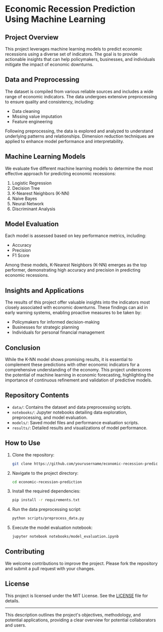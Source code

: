 # Economic Recession Prediction Using Machine Learning

## Project Overview

This project leverages machine learning models to predict economic recessions using a diverse set of indicators. The goal is to provide actionable insights that can help policymakers, businesses, and individuals mitigate the impact of economic downturns.

## Data and Preprocessing

The dataset is compiled from various reliable sources and includes a wide range of economic indicators. The data undergoes extensive preprocessing to ensure quality and consistency, including:

- Data cleaning
- Missing value imputation
- Feature engineering

Following preprocessing, the data is explored and analyzed to understand underlying patterns and relationships. Dimension reduction techniques are applied to enhance model performance and interpretability.

## Machine Learning Models

We evaluate five different machine learning models to determine the most effective approach for predicting economic recessions:

1. Logistic Regression
2. Decision Tree
3. K-Nearest Neighbors (K-NN)
4. Naive Bayes
5. Neural Network
6. Discriminant Analysis

## Model Evaluation

Each model is assessed based on key performance metrics, including:

- Accuracy
- Precision
- F1 Score

Among these models, K-Nearest Neighbors (K-NN) emerges as the top performer, demonstrating high accuracy and precision in predicting economic recessions.

## Insights and Applications

The results of this project offer valuable insights into the indicators most closely associated with economic downturns. These findings can aid in early warning systems, enabling proactive measures to be taken by:

- Policymakers for informed decision-making
- Businesses for strategic planning
- Individuals for personal financial management

## Conclusion

While the K-NN model shows promising results, it is essential to complement these predictions with other economic indicators for a comprehensive understanding of the economy. This project underscores the potential of machine learning in economic forecasting, highlighting the importance of continuous refinement and validation of predictive models.

## Repository Contents

- `data/`: Contains the dataset and data preprocessing scripts.
- `notebooks/`: Jupyter notebooks detailing data exploration, preprocessing, and model evaluation.
- `models/`: Saved model files and performance evaluation scripts.
- `results/`: Detailed results and visualizations of model performance.

## How to Use

1. Clone the repository:
   ```bash
   git clone https://github.com/yourusername/economic-recession-prediction.git
   ```
2. Navigate to the project directory:
   ```bash
   cd economic-recession-prediction
   ```
3. Install the required dependencies:
   ```bash
   pip install -r requirements.txt
   ```
4. Run the data preprocessing script:
   ```bash
   python scripts/preprocess_data.py
   ```
5. Execute the model evaluation notebook:
   ```bash
   jupyter notebook notebooks/model_evaluation.ipynb
   ```

## Contributing

We welcome contributions to improve the project. Please fork the repository and submit a pull request with your changes.

## License

This project is licensed under the MIT License. See the [LICENSE](LICENSE) file for details.

---

This description outlines the project's objectives, methodology, and potential applications, providing a clear overview for potential collaborators and users.
